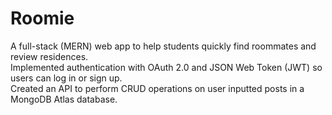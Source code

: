 # Roomie
A full-stack (MERN) web app to help students quickly find roommates and review residences.  
Implemented authentication with OAuth 2.0 and JSON Web Token (JWT) so users can log in or sign up.  
Created an API to perform CRUD operations on user inputted posts in a MongoDB Atlas database.
